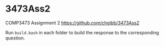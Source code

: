 # 3473Ass2
COMP3473 Assignment 2
https://github.com/chgibb/3473Ass2

Run ```build.bash``` in each folder to build the response to the corresponding question.